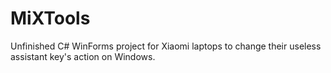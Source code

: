 # MiXTools

Unfinished C# WinForms project for Xiaomi laptops to change their useless assistant key's action on Windows.
